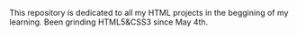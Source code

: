 This repository is dedicated to all my HTML projects in the beggining of my learning.
Been grinding HTML5&CSS3 since May 4th.
